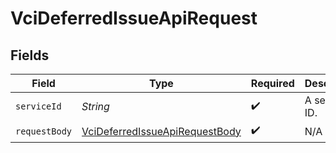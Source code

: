# VciDeferredIssueApiRequest


## Fields

| Field                                                                                       | Type                                                                                        | Required                                                                                    | Description                                                                                 |
| ------------------------------------------------------------------------------------------- | ------------------------------------------------------------------------------------------- | ------------------------------------------------------------------------------------------- | ------------------------------------------------------------------------------------------- |
| `serviceId`                                                                                 | *String*                                                                                    | :heavy_check_mark:                                                                          | A service ID.                                                                               |
| `requestBody`                                                                               | [VciDeferredIssueApiRequestBody](../../models/operations/VciDeferredIssueApiRequestBody.md) | :heavy_check_mark:                                                                          | N/A                                                                                         |
